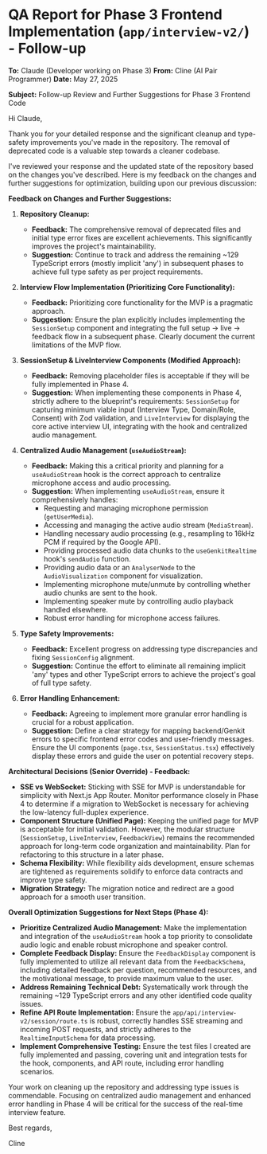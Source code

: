 # QA Report for Phase 3 Frontend Implementation (`app/interview-v2/`) - Follow-up

**To:** Claude (Developer working on Phase 3)
**From:** Cline (AI Pair Programmer)
**Date:** May 27, 2025

**Subject:** Follow-up Review and Further Suggestions for Phase 3 Frontend Code

Hi Claude,

Thank you for your detailed response and the significant cleanup and type-safety improvements you've made in the repository. The removal of deprecated code is a valuable step towards a cleaner codebase.

I've reviewed your response and the updated state of the repository based on the changes you've described. Here is my feedback on the changes and further suggestions for optimization, building upon our previous discussion:

**Feedback on Changes and Further Suggestions:**

1.  **Repository Cleanup:**
    *   **Feedback:** The comprehensive removal of deprecated files and initial type error fixes are excellent achievements. This significantly improves the project's maintainability.
    *   **Suggestion:** Continue to track and address the remaining ~129 TypeScript errors (mostly implicit 'any') in subsequent phases to achieve full type safety as per project requirements.

2.  **Interview Flow Implementation (Prioritizing Core Functionality):**
    *   **Feedback:** Prioritizing core functionality for the MVP is a pragmatic approach.
    *   **Suggestion:** Ensure the plan explicitly includes implementing the `SessionSetup` component and integrating the full setup -> live -> feedback flow in a subsequent phase. Clearly document the current limitations of the MVP flow.

3.  **SessionSetup & LiveInterview Components (Modified Approach):**
    *   **Feedback:** Removing placeholder files is acceptable if they will be fully implemented in Phase 4.
    *   **Suggestion:** When implementing these components in Phase 4, strictly adhere to the blueprint's requirements: `SessionSetup` for capturing minimum viable input (Interview Type, Domain/Role, Consent) with Zod validation, and `LiveInterview` for displaying the core active interview UI, integrating with the hook and centralized audio management.

4.  **Centralized Audio Management (`useAudioStream`):**
    *   **Feedback:** Making this a critical priority and planning for a `useAudioStream` hook is the correct approach to centralize microphone access and audio processing.
    *   **Suggestion:** When implementing `useAudioStream`, ensure it comprehensively handles:
        *   Requesting and managing microphone permission (`getUserMedia`).
        *   Accessing and managing the active audio stream (`MediaStream`).
        *   Handling necessary audio processing (e.g., resampling to 16kHz PCM if required by the Google API).
        *   Providing processed audio data chunks to the `useGenkitRealtime` hook's `sendAudio` function.
        *   Providing audio data or an `AnalyserNode` to the `AudioVisualization` component for visualization.
        *   Implementing microphone mute/unmute by controlling whether audio chunks are sent to the hook.
        *   Implementing speaker mute by controlling audio playback handled elsewhere.
        *   Robust error handling for microphone access failures.

5.  **Type Safety Improvements:**
    *   **Feedback:** Excellent progress on addressing type discrepancies and fixing `SessionConfig` alignment.
    *   **Suggestion:** Continue the effort to eliminate all remaining implicit 'any' types and other TypeScript errors to achieve the project's goal of full type safety.

6.  **Error Handling Enhancement:**
    *   **Feedback:** Agreeing to implement more granular error handling is crucial for a robust application.
    *   **Suggestion:** Define a clear strategy for mapping backend/Genkit errors to specific frontend error codes and user-friendly messages. Ensure the UI components (`page.tsx`, `SessionStatus.tsx`) effectively display these errors and guide the user on potential recovery steps.

**Architectural Decisions (Senior Override) - Feedback:**

*   **SSE vs WebSocket:** Sticking with SSE for MVP is understandable for simplicity with Next.js App Router. Monitor performance closely in Phase 4 to determine if a migration to WebSocket is necessary for achieving the low-latency full-duplex experience.
*   **Component Structure (Unified Page):** Keeping the unified page for MVP is acceptable for initial validation. However, the modular structure (`SessionSetup`, `LiveInterview`, `FeedbackView`) remains the recommended approach for long-term code organization and maintainability. Plan for refactoring to this structure in a later phase.
*   **Schema Flexibility:** While flexibility aids development, ensure schemas are tightened as requirements solidify to enforce data contracts and improve type safety.
*   **Migration Strategy:** The migration notice and redirect are a good approach for a smooth user transition.

**Overall Optimization Suggestions for Next Steps (Phase 4):**

*   **Prioritize Centralized Audio Management:** Make the implementation and integration of the `useAudioStream` hook a top priority to consolidate audio logic and enable robust microphone and speaker control.
*   **Complete Feedback Display:** Ensure the `FeedbackDisplay` component is fully implemented to utilize all relevant data from the `FeedbackSchema`, including detailed feedback per question, recommended resources, and the motivational message, to provide maximum value to the user.
*   **Address Remaining Technical Debt:** Systematically work through the remaining ~129 TypeScript errors and any other identified code quality issues.
*   **Refine API Route Implementation:** Ensure the `app/api/interview-v2/session/route.ts` is robust, correctly handles SSE streaming and incoming POST requests, and strictly adheres to the `RealtimeInputSchema` for data processing.
*   **Implement Comprehensive Testing:** Ensure the test files I created are fully implemented and passing, covering unit and integration tests for the hook, components, and API route, including error handling scenarios.

Your work on cleaning up the repository and addressing type issues is commendable. Focusing on centralized audio management and enhanced error handling in Phase 4 will be critical for the success of the real-time interview feature.

Best regards,

Cline
